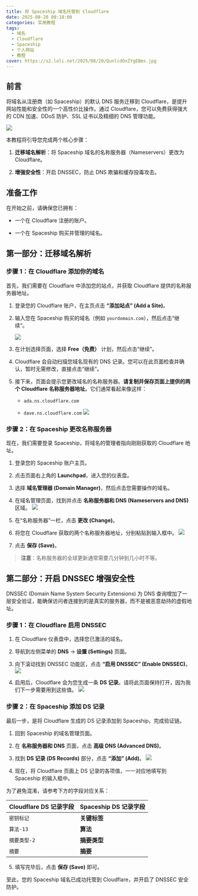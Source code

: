 ```yaml
---
title: 将 Spaceship 域名托管到 Cloudflare
date: 2025-08-20 00:18:00
categories: 实用教程
tags:
  - 域名
  - Cloudflare
  - Spaceship
  - 个人网站
  - 教程
cover: https://s2.loli.net/2025/08/20/QunlcdOxZYgEBms.jpg
---
```

## 前言

将域名从注册商（如 Spaceship）的默认 DNS 服务迁移到 Cloudflare，是提升网站性能和安全性的一个高性价比操作。通过 Cloudflare，您可以免费获得强大的 CDN 加速、DDoS 防护、SSL 证书以及精细的 DNS 管理功能。

![](https://s2.loli.net/2025/08/20/QunlcdOxZYgEBms.jpg)

本教程将引导您完成两个核心步骤：

1. **迁移域名解析**：将 Spaceship 域名的名称服务器（Nameservers）更改为 Cloudflare。
    
2. **增强安全性**：开启 DNSSEC，防止 DNS 欺骗和缓存投毒攻击。

## 准备工作

在开始之前，请确保您已拥有：

- 一个在 Cloudflare 注册的账户。
    
- 一个在 Spaceship 购买并管理的域名。

## 第一部分：迁移域名解析

### 步骤 1：在 Cloudflare 添加你的域名

首先，我们需要在 Cloudflare 中添加您的站点，并获取 Cloudflare 提供的名称服务器地址。

1. 登录您的 Cloudflare 账户，在主页点击 **“添加站点” (Add a Site)**。
    
2. 输入您在 Spaceship 购买的域名（例如 `yourdomain.com`），然后点击“继续”。
    
    ![](https://s2.loli.net/2025/08/20/zxKAB4IU8g2Jojm.jpg)
    
3. 在计划选择页面，选择 **Free（免费）** 计划，然后点击“继续”。
    
4. Cloudflare 会自动扫描您域名现有的 DNS 记录。您可以在此页面检查并确认，暂时无需修改，直接点击“继续”。
    
5. 接下来，页面会提示您更改域名的名称服务器。**请复制并保存页面上提供的两个 Cloudflare 名称服务器地址**。它们通常看起来像这样：
    
    - `ada.ns.cloudflare.com`
        
    - `dave.ns.cloudflare.com`
    ![](https://s2.loli.net/2025/08/20/Ij6pxHElvCZfAuS.jpg)

### 步骤 2：在 Spaceship 更改名称服务器

现在，我们需要登录 Spaceship，将域名的管理者指向刚刚获取的 Cloudflare 地址。

1. 登录您的 Spaceship 账户主页。
    
2. 点击页面右上角的 **Launchpad**，进入您的仪表盘。
    
3. 选择 **域名管理器 (Domain Manager)**，然后点击您需要操作的域名。
    
4. 在域名管理页面，找到并点击 **名称服务器和 DNS (Nameservers and DNS)** 区域。
    ![](https://s2.loli.net/2025/08/20/FZmjr3g5toexC6c.jpg)
    
5. 在“名称服务器”一栏，点击 **更改 (Change)**。
    
6. 将您在 Cloudflare 获取的两个名称服务器地址，分别粘贴到输入框中。
    ![](https://s2.loli.net/2025/08/20/9X5oaJZcbGOvVux.jpg)
    
7. 点击 **保存 (Save)**。

> **注意**：名称服务器的全球更新通常需要几分钟到几小时不等。

## 第二部分：开启 DNSSEC 增强安全性

DNSSEC (Domain Name System Security Extensions) 为 DNS 查询增加了一层安全验证，能确保访问者连接到的是真实的服务器，而不是被恶意劫持的虚假地址。

### 步骤 1：在 Cloudflare 启用 DNSSEC

1. 在 Cloudflare 仪表盘中，选择您已激活的域名。
    
2. 导航到左侧菜单的 **DNS** -> **设置 (Settings)** 页面。
    
3. 向下滚动找到 DNSSEC 功能区，点击 **“启用 DNSSEC” (Enable DNSSEC)**。
    ![](https://s2.loli.net/2025/08/20/TJkKqpVP2y6Ug3R.jpg)
    
4. 启用后，Cloudflare 会为您生成一条 **DS 记录**。请将此页面保持打开，因为我们下一步需要用到这些值。
    ![](https://s2.loli.net/2025/08/20/MTtxYKPl9Nid8j3.jpg)

### 步骤 2：在 Spaceship 添加 DS 记录

最后一步，是将 Cloudflare 生成的 DS 记录添加到 Spaceship，完成验证链。

1. 回到 Spaceship 的域名管理页面。
    
2. 在 **名称服务器和 DNS** 页面，点击 **高级 DNS (Advanced DNS)**。
    
3. 找到 **DS 记录 (DS Records)** 部分，点击 **“添加” (Add)**。
    ![](https://s2.loli.net/2025/08/20/9qH5kbIPKl31fG6.jpg)
4. 现在，将 Cloudflare 页面上 DS 记录的各项值，一一对应地填写到 Spaceship 的输入框中。

为了避免混淆，请参考下方的字段对应关系：

| Cloudflare DS 记录字段 | Spaceship DS 记录字段 |
| ------------------ | ----------------- |
| `密钥标记`             | **关键标签**          |
| `算法-13`            | **算法**            |
| `摘要类型-2`           | **摘要类型**          |
| `摘要`               | **摘要**            |

5. 填写完毕后，点击 **保存 (Save)** 即可。

至此，您的 Spaceship 域名已成功托管到 Cloudflare，并开启了 DNSSEC 安全防护。